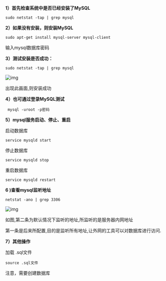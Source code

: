 **1）首先检查系统中是否已经安装了MySQL**

```shell
sudo netstat -tap | grep mysql
```



**2）如果没有安装，则安装MySQL**

```shell
sudo apt-get install mysql-server mysql-client 
```

输入mysql数据库密码



**3）测试安装是否成功：**

```shell
sudo netstat -tap | grep mysql 
```

![img](D:/Youdao/YoudaoDownLoad/qq8DA30C90167564599C3E6292BAA35072/d2389a43fe6841b7924e669d1011e471/clipboard.png)

出现此画面,则安装成功



**4）也可通过登录MySQL测试**

```mysql
 mysql -uroot -p密码
```



**5）mysql服务启动、停止、重启**

启动数据库

```shell
service mysqld start 
```

停止数据库

```shell 
service mysqld stop 
```

重启数据库

```shell
service mysqld restart 
```



**6 )查看mysql监听地址**

`netstat -ano | grep 3306 `

![img](D:/Youdao/YoudaoDownLoad/qq8DA30C90167564599C3E6292BAA35072/c875ffbb85ea4134bc17a0d27bf606f9/clipboard.png)

如图,第二条为默认情况下监听的地址,所监听的是服务器内网地址

第一条是后来所配置,目的是监听所有地址,让外网的工具可以对数据库进行访问.



**7）其他操作**

加载 .sql文件

`source .sql文件 `

注意，需要创建数据库